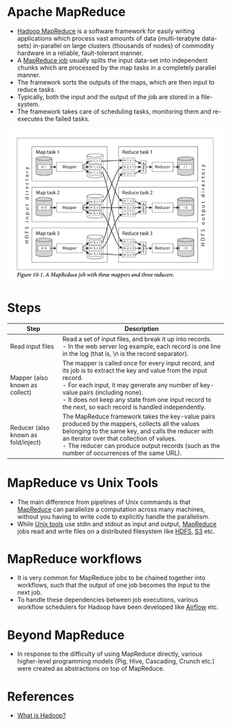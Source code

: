 # Apache MapReduce
- [Hadoop MapReduce](https://hadoop.apache.org/docs/stable/hadoop-mapreduce-client/hadoop-mapreduce-client-core/MapReduceTutorial.html) is a software framework for easily writing applications which process vast amounts of data (multi-terabyte data-sets) in-parallel on large clusters (thousands of nodes) of commodity hardware in a reliable, fault-tolerant manner.
- A [MapReduce job]() usually splits the input data-set into independent chunks which are processed by the map tasks in a completely parallel manner. 
- The framework sorts the outputs of the maps, which are then input to reduce tasks. 
- Typically, both the input and the output of the job are stored in a file-system. 
- The framework takes care of scheduling tasks, monitoring them and re-executes the failed tasks.

![](map_reduce.png)

# Steps

| Step                                | Description                                                                                                                                                                                                                                                                                                               |
|-------------------------------------|---------------------------------------------------------------------------------------------------------------------------------------------------------------------------------------------------------------------------------------------------------------------------------------------------------------------------|
| Read input files                    | Read a set of input files, and break it up into records. <br/>- In the web server log example, each record is one line in the log (that is, \n is the record separator).                                                                                                                                                  |
| Mapper (also known as collect)      | The mapper is called once for every input record, and its job is to extract the key and value from the input record. <br/>- For each input, it may generate any number of key-value pairs (including none). <br/>- It does not keep any state from one input record to the next, so each record is handled independently. |
| Reducer (also known as fold/inject) | The MapReduce framework takes the key-value pairs produced by the mappers, collects all the values belonging to the same key, and calls the reducer with an iterator over that collection of values. <br/>- The reducer can produce output records (such as the number of occurrences of the same URL).                   |

# MapReduce vs Unix Tools
- The main difference from pipelines of Unix commands is that [MapReduce]() can parallelize a computation across many machines, without you having to write code to explicitly handle the parallelism.
- While [Unix tools](https://dasher.wustl.edu/chem478/software/unix-tools/) use stdin and stdout as input and output, [MapReduce]() jobs read and write files on a distributed filesystem like [HDFS](https://github.com/Anshul619/HLD-System-Designs/blob/main/9_FileStorages/ApacheHDFS.md), [S3](https://github.com/Anshul619/AWS-Services/blob/main/6_FileStorages/3_S3ObjectStorage/Readme.md) etc.

# MapReduce workflows
- It is very common for MapReduce jobs to be chained together into workflows, such that the output of one job becomes the input to the next job.
- To handle these dependencies between job executions, various workflow schedulers for Hadoop have been developed like [Airflow](../../WorkflowSchedulers/ApacheAirflow.md) etc.

# Beyond MapReduce
- In response to the difficulty of using MapReduce directly, various higher-level programming models (Pig, Hive, Cascading, Crunch etc.) were created as abstractions on top of MapReduce.

# References
- [What is Hadoop?](https://aws.amazon.com/emr/details/hadoop/what-is-hadoop/)